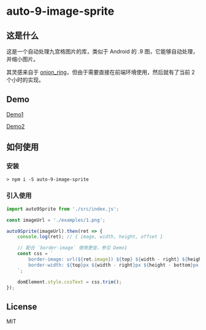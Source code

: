 # auto-9-image-sprite

## 这是什么

这是一个自动处理九宫格图片的库，类似于 Android 的 .9 图，它能够自动处理，并缩小图片。

其灵感来自于 [onion_ring](https://github.com/kyubuns/onion_ring)，但由于需要直接在前端环境使用，然后就有了当前 2个小时的实现。

## Demo

[Demo1](https://raw.githack.com/laoshu133/auto-9-image-sprite/master/index.html)

[Demo2](https://raw.githack.com/laoshu133/auto-9-image-sprite/master/index.html?url=./examples/2.png)

## 如何使用

### 安装

```
> npm i -S auto-9-image-sprite
```

### 引入使用

```javascript
import auto9Sprite from './src/index.js';

const imageUrl = './examples/1.png';

auto9Sprite(imageUrl).then(ret => {
    console.log(ret); // { image, width, height, offset }

    // 配合 `border-image` 使用更佳，参见 Demo1
    const css = `
        border-image: url(${ret.image}) ${top} ${width - right} ${height - bottom} ${left} fill;
        border-width: ${top}px ${width - right}px ${height - bottom}px ${left}px;
    `;

    domElement.style.cssText = css.trim();
});
```

## License

MIT


